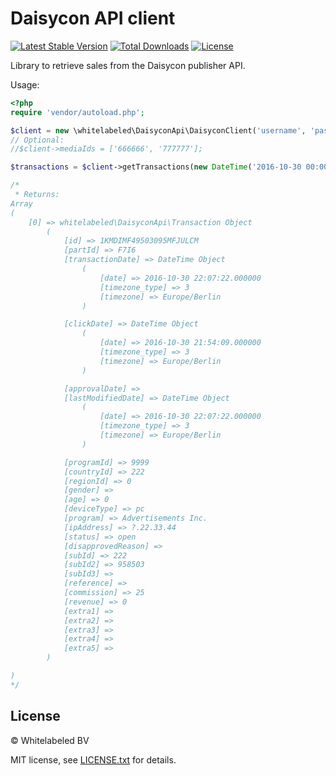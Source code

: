 # Daisycon API client

[![Latest Stable Version](https://img.shields.io/packagist/v/whitelabeled/daisycon-api-client.svg)](https://packagist.org/packages/whitelabeled/daisycon-api-client)
[![Total Downloads](https://img.shields.io/packagist/dt/whitelabeled/daisycon-api-client.svg)](https://packagist.org/packages/whitelabeled/daisycon-api-client)
[![License](https://img.shields.io/packagist/l/whitelabeled/daisycon-api-client.svg)](https://packagist.org/packages/whitelabeled/daisycon-api-client)

Library to retrieve sales from the Daisycon publisher API.

Usage:

```php
<?php
require 'vendor/autoload.php';

$client = new \whitelabeled\DaisyconApi\DaisyconClient('username', 'password', '123456');
// Optional:
//$client->mediaIds = ['666666', '777777'];

$transactions = $client->getTransactions(new DateTime('2016-10-30 00:00:00'));

/*
 * Returns:
Array
(
    [0] => whitelabeled\DaisyconApi\Transaction Object
        (
            [id] => 1KMDIMF49503095MFJULCM
            [partId] => F7I6
            [transactionDate] => DateTime Object
                (
                    [date] => 2016-10-30 22:07:22.000000
                    [timezone_type] => 3
                    [timezone] => Europe/Berlin
                )

            [clickDate] => DateTime Object
                (
                    [date] => 2016-10-30 21:54:09.000000
                    [timezone_type] => 3
                    [timezone] => Europe/Berlin
                )

            [approvalDate] => 
            [lastModifiedDate] => DateTime Object
                (
                    [date] => 2016-10-30 22:07:22.000000
                    [timezone_type] => 3
                    [timezone] => Europe/Berlin
                )

            [programId] => 9999
            [countryId] => 222
            [regionId] => 0
            [gender] => 
            [age] => 0
            [deviceType] => pc
            [program] => Advertisements Inc.
            [ipAddress] => ?.22.33.44
            [status] => open
            [disapprovedReason] => 
            [subId] => 222
            [subId2] => 958503
            [subId3] => 
            [reference] => 
            [commission] => 25
            [revenue] => 0
            [extra1] => 
            [extra2] => 
            [extra3] => 
            [extra4] => 
            [extra5] => 
        )

)
*/
```

## License

© Whitelabeled BV

MIT license, see [LICENSE.txt](LICENSE.txt) for details.